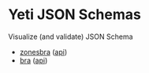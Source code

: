 # Yeti JSON Schemas

Visualize (and validate) JSON Schema

- [zonesbra](https://json-schema.app/view/%23?url=https://raw.githubusercontent.com/iamvdo/yeti-json-schema/main/zonesbra.json) ([api](https://api.ensg.eu/zonesbra))
- [bra](https://json-schema.app/view/%23?url=https://raw.githubusercontent.com/iamvdo/yeti-json-schema/main/bra.json) ([api](https://api.ensg.eu/bra))